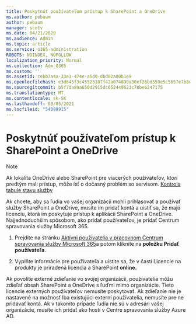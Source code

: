 ```yaml
---
title: Poskytnúť používateľom prístup k SharePoint a OneDrive
ms.author: pebaum
author: pebaum
manager: scotv
ms.date: 04/21/2020
ms.audience: Admin
ms.topic: article
ms.service: o365-administration
ROBOTS: NOINDEX, NOFOLLOW
localization_priority: Normal
ms.collection: Adm_O365
ms.custom: ''
ms.assetid: cebb7a4a-33e1-474e-a5d0-dbd02a80b1e9
ms.openlocfilehash: e3d645f3c45525107f42a074899a30ef26bd559e5c5657e7b8ef69d406357b32
ms.sourcegitcommit: b5f7da89a650d2915dc652449623c78be6247175
ms.translationtype: MT
ms.contentlocale: sk-SK
ms.lasthandoff: 08/05/2021
ms.locfileid: "54088915"
---
```

# <a name="give-users-access-to-sharepoint-and-onedrive"></a>Poskytnúť používateľom prístup k SharePoint a OneDrive

> [!NOTE]
> Ak lokalita OneDrive alebo SharePoint pre viacerých používateľov, ktorí predtým mali prístup, môže ísť o dočasný problém so servisom. [Kontrola tabule stavu služby](https://portal.office.com/adminportal/home#/servicehealth)
  
Ak chcete, aby sa ľudia vo vašej organizácii mohli prihlasovať a používať služby SharePoint a OneDrive, musíte im pridať kontá a uistiť sa, že majú licenciu, ktorá im poskytuje prístup k aplikácii SharePoint a OneDrive. Najjednoduchším spôsobom, ako pridať používateľov, je pridať Centrum spravovania služby Microsoft 365.
  
1. Prejdite na stránku [Aktívni používatelia v pracovnom Centrum spravovania služby Microsoft 365](https://portal.office.com/adminportal/home#/users)a potom kliknite na **položku Pridať používateľa**.
    
2. Vyplňte informácie pre používateľa a uistite sa, že v časti Licencie na produkty je priradená licencia a SharePoint **online.** 
    
Ak povolíte externé zdieľanie vo svojej organizácii, používatelia môžu zdieľať obsah SharePoint a OneDrive s ľuďmi mimo organizácie. Tieto licencie externých používateľov nemusíte poskytovať. Ak zdieľanie nie je nastavené na možnosť Iba existujúci externí používatelia, nemusíte pre ne pridávať kontá. Ak v takomto prípade ľudia nie sú v adresári vašej organizácie, musíte ich pridať ako hostí v Centre spravovania služby Azure AD.
  

